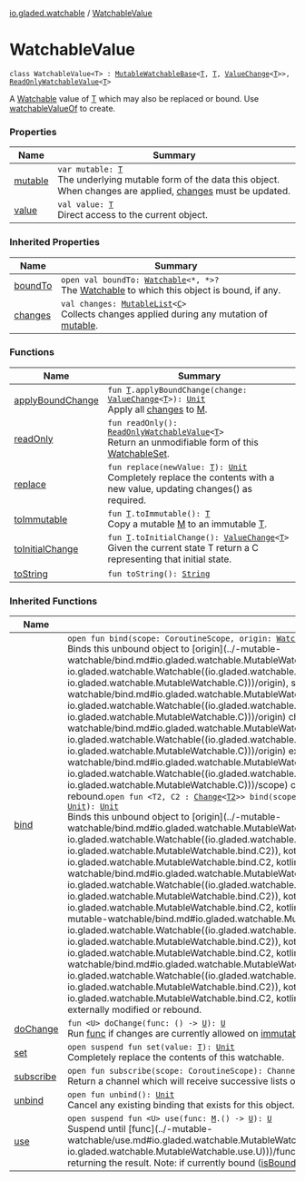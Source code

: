 [io.gladed.watchable](../index.md) / [WatchableValue](./index.md)

# WatchableValue

`class WatchableValue<T> : `[`MutableWatchableBase`](../-mutable-watchable-base/index.md)`<`[`T`](index.md#T)`, `[`T`](index.md#T)`, `[`ValueChange`](../-value-change/index.md)`<`[`T`](index.md#T)`>>, `[`ReadOnlyWatchableValue`](../-read-only-watchable-value.md)`<`[`T`](index.md#T)`>`

A [Watchable](../-watchable/index.md) value of [T](index.md#T) which may also be replaced or bound. Use [watchableValueOf](../watchable-value-of.md) to create.

### Properties

| Name | Summary |
|---|---|
| [mutable](mutable.md) | `var mutable: `[`T`](index.md#T)<br>The underlying mutable form of the data this object. When changes are applied, [changes](../-mutable-watchable-base/changes.md) must be updated. |
| [value](value.md) | `val value: `[`T`](index.md#T)<br>Direct access to the current object. |

### Inherited Properties

| Name | Summary |
|---|---|
| [boundTo](../-mutable-watchable-base/bound-to.md) | `open val boundTo: `[`Watchable`](../-watchable/index.md)`<*, *>?`<br>The [Watchable](../-watchable/index.md) to which this object is bound, if any. |
| [changes](../-mutable-watchable-base/changes.md) | `val changes: `[`MutableList`](https://kotlinlang.org/api/latest/jvm/stdlib/kotlin.collections/-mutable-list/index.html)`<`[`C`](../-mutable-watchable-base/index.md#C)`>`<br>Collects changes applied during any mutation of [mutable](../-mutable-watchable-base/mutable.md). |

### Functions

| Name | Summary |
|---|---|
| [applyBoundChange](apply-bound-change.md) | `fun `[`T`](index.md#T)`.applyBoundChange(change: `[`ValueChange`](../-value-change/index.md)`<`[`T`](index.md#T)`>): `[`Unit`](https://kotlinlang.org/api/latest/jvm/stdlib/kotlin/-unit/index.html)<br>Apply all [changes](../-mutable-watchable-base/changes.md) to [M](../-mutable-watchable-base/index.md#M). |
| [readOnly](read-only.md) | `fun readOnly(): `[`ReadOnlyWatchableValue`](../-read-only-watchable-value.md)`<`[`T`](index.md#T)`>`<br>Return an unmodifiable form of this [WatchableSet](../-watchable-set/index.md). |
| [replace](replace.md) | `fun replace(newValue: `[`T`](index.md#T)`): `[`Unit`](https://kotlinlang.org/api/latest/jvm/stdlib/kotlin/-unit/index.html)<br>Completely replace the contents with a new value, updating changes() as required. |
| [toImmutable](to-immutable.md) | `fun `[`T`](index.md#T)`.toImmutable(): `[`T`](index.md#T)<br>Copy a mutable [M](../-mutable-watchable-base/index.md#M) to an immutable [T](../-mutable-watchable-base/index.md#T). |
| [toInitialChange](to-initial-change.md) | `fun `[`T`](index.md#T)`.toInitialChange(): `[`ValueChange`](../-value-change/index.md)`<`[`T`](index.md#T)`>`<br>Given the current state T return a C representing that initial state. |
| [toString](to-string.md) | `fun toString(): `[`String`](https://kotlinlang.org/api/latest/jvm/stdlib/kotlin/-string/index.html) |

### Inherited Functions

| Name | Summary |
|---|---|
| [bind](../-mutable-watchable-base/bind.md) | `open fun bind(scope: CoroutineScope, origin: `[`Watchable`](../-watchable/index.md)`<`[`T`](../-mutable-watchable-base/index.md#T)`, `[`C`](../-mutable-watchable-base/index.md#C)`>): `[`Unit`](https://kotlinlang.org/api/latest/jvm/stdlib/kotlin/-unit/index.html)<br>Binds this unbound object to [origin](../-mutable-watchable/bind.md#io.gladed.watchable.MutableWatchable$bind(kotlinx.coroutines.CoroutineScope, io.gladed.watchable.Watchable((io.gladed.watchable.MutableWatchable.T, io.gladed.watchable.MutableWatchable.C)))/origin), such that when [origin](../-mutable-watchable/bind.md#io.gladed.watchable.MutableWatchable$bind(kotlinx.coroutines.CoroutineScope, io.gladed.watchable.Watchable((io.gladed.watchable.MutableWatchable.T, io.gladed.watchable.MutableWatchable.C)))/origin) changes, this object is updated to match [origin](../-mutable-watchable/bind.md#io.gladed.watchable.MutableWatchable$bind(kotlinx.coroutines.CoroutineScope, io.gladed.watchable.Watchable((io.gladed.watchable.MutableWatchable.T, io.gladed.watchable.MutableWatchable.C)))/origin) exactly, until [scope](../-mutable-watchable/bind.md#io.gladed.watchable.MutableWatchable$bind(kotlinx.coroutines.CoroutineScope, io.gladed.watchable.Watchable((io.gladed.watchable.MutableWatchable.T, io.gladed.watchable.MutableWatchable.C)))/scope) completes. While bound, this object may not be externally modified or rebound.`open fun <T2, C2 : `[`Change`](../-change.md)`<`[`T2`](../-mutable-watchable-base/bind.md#T2)`>> bind(scope: CoroutineScope, origin: `[`Watchable`](../-watchable/index.md)`<`[`T2`](../-mutable-watchable-base/bind.md#T2)`, `[`C2`](../-mutable-watchable-base/bind.md#C2)`>, apply: `[`M`](../-mutable-watchable-base/index.md#M)`.(`[`C2`](../-mutable-watchable-base/bind.md#C2)`) -> `[`Unit`](https://kotlinlang.org/api/latest/jvm/stdlib/kotlin/-unit/index.html)`): `[`Unit`](https://kotlinlang.org/api/latest/jvm/stdlib/kotlin/-unit/index.html)<br>Binds this unbound object to [origin](../-mutable-watchable/bind.md#io.gladed.watchable.MutableWatchable$bind(kotlinx.coroutines.CoroutineScope, io.gladed.watchable.Watchable((io.gladed.watchable.MutableWatchable.bind.T2, io.gladed.watchable.MutableWatchable.bind.C2)), kotlin.Function2((io.gladed.watchable.MutableWatchable.M, io.gladed.watchable.MutableWatchable.bind.C2, kotlin.Unit)))/origin), such that for every change to [origin](../-mutable-watchable/bind.md#io.gladed.watchable.MutableWatchable$bind(kotlinx.coroutines.CoroutineScope, io.gladed.watchable.Watchable((io.gladed.watchable.MutableWatchable.bind.T2, io.gladed.watchable.MutableWatchable.bind.C2)), kotlin.Function2((io.gladed.watchable.MutableWatchable.M, io.gladed.watchable.MutableWatchable.bind.C2, kotlin.Unit)))/origin), the change is applied to this object with [apply](../-mutable-watchable/bind.md#io.gladed.watchable.MutableWatchable$bind(kotlinx.coroutines.CoroutineScope, io.gladed.watchable.Watchable((io.gladed.watchable.MutableWatchable.bind.T2, io.gladed.watchable.MutableWatchable.bind.C2)), kotlin.Function2((io.gladed.watchable.MutableWatchable.M, io.gladed.watchable.MutableWatchable.bind.C2, kotlin.Unit)))/apply), until [scope](../-mutable-watchable/bind.md#io.gladed.watchable.MutableWatchable$bind(kotlinx.coroutines.CoroutineScope, io.gladed.watchable.Watchable((io.gladed.watchable.MutableWatchable.bind.T2, io.gladed.watchable.MutableWatchable.bind.C2)), kotlin.Function2((io.gladed.watchable.MutableWatchable.M, io.gladed.watchable.MutableWatchable.bind.C2, kotlin.Unit)))/scope) completes. While bound, this object may not be externally modified or rebound. |
| [doChange](../-mutable-watchable-base/do-change.md) | `fun <U> doChange(func: () -> `[`U`](../-mutable-watchable-base/do-change.md#U)`): `[`U`](../-mutable-watchable-base/do-change.md#U)<br>Run [func](../-mutable-watchable-base/do-change.md#io.gladed.watchable.MutableWatchableBase$doChange(kotlin.Function0((io.gladed.watchable.MutableWatchableBase.doChange.U)))/func) if changes are currently allowed on [immutable](#), or throw if not. |
| [set](../-mutable-watchable-base/set.md) | `open suspend fun set(value: `[`T`](../-mutable-watchable-base/index.md#T)`): `[`Unit`](https://kotlinlang.org/api/latest/jvm/stdlib/kotlin/-unit/index.html)<br>Completely replace the contents of this watchable. |
| [subscribe](../-mutable-watchable-base/subscribe.md) | `open fun subscribe(scope: CoroutineScope): Channel<`[`List`](https://kotlinlang.org/api/latest/jvm/stdlib/kotlin.collections/-list/index.html)`<`[`C`](../-mutable-watchable-base/index.md#C)`>>`<br>Return a channel which will receive successive lists of changes as they occur. |
| [unbind](../-mutable-watchable-base/unbind.md) | `open fun unbind(): `[`Unit`](https://kotlinlang.org/api/latest/jvm/stdlib/kotlin/-unit/index.html)<br>Cancel any existing binding that exists for this object. |
| [use](../-mutable-watchable-base/use.md) | `open suspend fun <U> use(func: `[`M`](../-mutable-watchable-base/index.md#M)`.() -> `[`U`](../-mutable-watchable-base/use.md#U)`): `[`U`](../-mutable-watchable-base/use.md#U)<br>Suspend until [func](../-mutable-watchable/use.md#io.gladed.watchable.MutableWatchable$use(kotlin.Function1((io.gladed.watchable.MutableWatchable.M, io.gladed.watchable.MutableWatchable.use.U)))/func) can safely execute, reading and/or writing data on [M](../-mutable-watchable/index.md#M) as desired and returning the result. Note: if currently bound ([isBound](../-mutable-watchable/is-bound.md) returns true), attempts to modify [M](../-mutable-watchable/index.md#M) will throw. |
